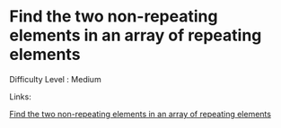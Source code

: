 # Find the two non-repeating elements in an array of repeating elements

Difficulty Level : Medium

Links:

[Find the two non-repeating elements in an array of repeating elements](https://www.geeksforgeeks.org/problems/finding-the-numbers0215/1)